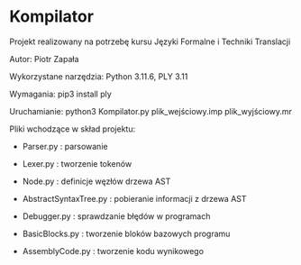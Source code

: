 # Kompilator

Projekt realizowany na potrzebę kursu Języki Formalne i Techniki Translacji

Autor: Piotr Zapała

Wykorzystane narzędzia: Python 3.11.6, PLY 3.11

Wymagania: pip3 install ply

Uruchamianie:
python3 Kompilator.py plik_wejściowy.imp plik_wyjściowy.mr

Pliki wchodzące w skład projektu:

- Parser.py : parsowanie

- Lexer.py : tworzenie tokenów

- Node.py : definicje węzłów drzewa AST

- AbstractSyntaxTree.py : pobieranie informacji z drzewa AST

- Debugger.py : sprawdzanie błędów w programach

- BasicBlocks.py : tworzenie bloków bazowych programu

- AssemblyCode.py : tworzenie kodu wynikowego
